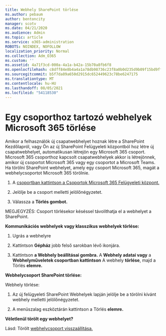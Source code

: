 ```yaml
---
title: Webhely SharePoint törlése
ms.author: pebaum
author: bentoncity
manager: scotv
ms.date: 04/21/2020
ms.audience: Admin
ms.topic: article
ms.service: o365-administration
ROBOTS: NOINDEX, NOFOLLOW
localization_priority: Normal
ms.collection: Adm_O365
ms.custom: ''
ms.assetid: 4a71f3cd-000a-4a1a-b42a-15b70a8fb6f8
ms.openlocfilehash: c8dff84e8b4a4a1a78db98736c23f8a0b0d235d9b09f15bd9ff770785badb4f2
ms.sourcegitcommit: b5f7da89a650d2915dc652449623c78be6247175
ms.translationtype: MT
ms.contentlocale: hu-HU
ms.lasthandoff: 08/05/2021
ms.locfileid: "54118530"
---
```

# <a name="delete-sites-that-belong-to-a-microsoft-365-group"></a>Egy csoporthoz tartozó webhelyek Microsoft 365 törlése

Amikor a felhasználók új csapatwebhelyet hoznak létre a SharePoint Kezdőlapról, vagy Ön az új SharePoint Felügyeleti központból hoz létre új csapatwebhelyet, automatikusan létrejön egy Microsoft 365 csoport. Microsoft 365 csoporthoz kapcsolt csapatwebhelyek akkor is létrejönnek, amikor új csoportot Microsoft 365 vagy egy csoportot a Microsoft Teams. Ha törölni SharePoint webhelyet, amely egy csoport Microsoft 365, magát a webhelycsoportot Microsoft 365 törölnie. 
  
1. A [csoportban kattintson a Csoportok Microsoft 365 Felügyeleti központ.](https://portal.office.com/adminportal/home#/groups)
    
2. Jelölje be a csoport melletti jelölőnégyzetet.
    
3. Válassza a **Törlés gombot.**
    
MEGJEGYZÉS: Csoport törlésekor késéssel távolíthatja el a webhelyet a SharePoint.
  
**Kommunikációs webhelyek vagy klasszikus webhelyek törlése:**

1. Ugrás a webhelyre
  
2. Kattintson **Gépház** jobb felső sarokban lévő ikonjára. 
  
3. Kattintson **a Webhely beállításai gombra.** A **Webhely adatai vagy** a **Webhelyműveletek csoportban kattintson** A webhely **törlése**, majd a Törlés **elemre.**
  
**Webhelycsoport SharePoint törlése:**

Webhely törlése:
  
1. Az új felügyeleti SharePoint Webhelyek lapján jelölje be a  törölni kívánt webhely melletti jelölőnégyzetet. 
    
2. A menüszalag eszköztárán kattintson a Törlés **elemre.**
    
**Véletlenül törölt egy webhelyet?**

Lásd: Törölt [webhelycsoport visszaállítása.](https://go.microsoft.com/fwlink/?linkid=867660)
  

